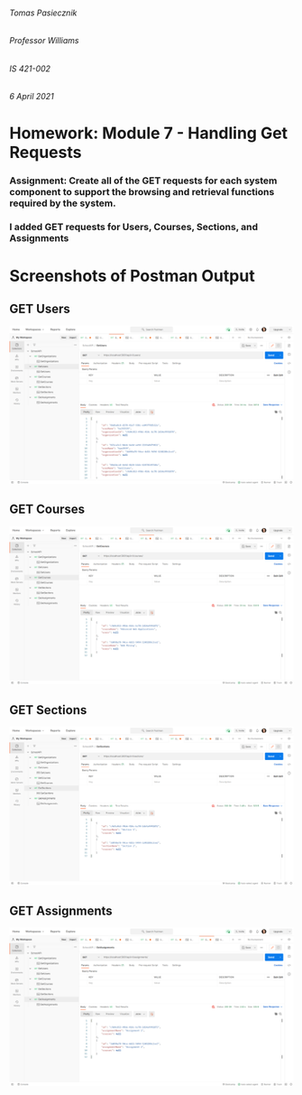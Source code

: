 ###### Tomas Pasiecznik
###### Professor Williams
###### IS 421-002
###### 6 April 2021

# Homework: Module 7 - Handling Get Requests

### Assignment: Create all of the GET requests for each system component to support the browsing and retrieval functions required by the system.

### I added GET requests for Users, Courses, Sections, and Assignments

# Screenshots of Postman Output  

## GET Users
![GetUsers](/GetUsers.png "GetUsers")

## GET Courses
![GetCourses](/GetCourses.png "GetCourses")

## GET Sections
![GetSections](/GetSections.png "GetSections")

## GET Assignments
![GetAssignments](/GetAssignments.png "GetAssignments")

